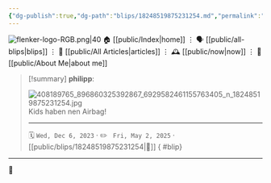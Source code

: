 ```yaml
---
{"dg-publish":true,"dg-path":"blips/18248519875231254.md","permalink":"/blips/18248519875231254/","title":"philipp on instagram @ 2023-12-06","created":"2023-12-06T14:00:00","updated":"2025-05-02T17:43:08"}
---
```



<div class="transclusion internal-embed is-loaded"><div class="markdown-embed">




![flenker-logo-RGB.png|40](/img/user/attachments/flenker-logo-RGB.png)
🏠 [[public/Index\|home]]  ⋮ 🗣️ [[public/all-blips\|blips]] ⋮  📝 [[public/All Articles\|articles]]  ⋮ 🕰️ [[public/now\|now]] ⋮ 🪪 [[public/About Me\|about me]]


</div></div>


> [!summary] **philipp**:
>
> ![408189765_896860325392867_6929582461155763405_n_18248519875231254.jpg](/img/user/attachments/408189765_896860325392867_6929582461155763405_n_18248519875231254.jpg)
> Kids haben nen Airbag!
> - - -
>
> 🗓️ <code>Wed, Dec 6, 2023</code>  · ✏️ <code> Fri, May 2, 2025</code>  · [[public/blips/18248519875231254\|🔗]]
{ #blip}


- - -

 👾
